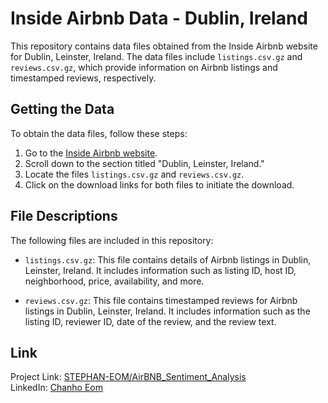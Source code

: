 # Inside Airbnb Data - Dublin, Ireland

This repository contains data files obtained from the Inside Airbnb website for Dublin, Leinster, Ireland. The data files include `listings.csv.gz` and `reviews.csv.gz`, which provide information on Airbnb listings and timestamped reviews, respectively.

## Getting the Data

To obtain the data files, follow these steps:

1. Go to the [Inside Airbnb website](http://insideairbnb.com/get-the-data/).
2. Scroll down to the section titled "Dublin, Leinster, Ireland."
3. Locate the files `listings.csv.gz` and `reviews.csv.gz`.
4. Click on the download links for both files to initiate the download.

## File Descriptions

The following files are included in this repository:

- `listings.csv.gz`: This file contains details of Airbnb listings in Dublin, Leinster, Ireland. It includes information such as listing ID, host ID, neighborhood, price, availability, and more.

- `reviews.csv.gz`: This file contains timestamped reviews for Airbnb listings in Dublin, Leinster, Ireland. It includes information such as the listing ID, reviewer ID, date of the review, and the review text.

## Link
Project Link: [STEPHAN-EOM/AirBNB_Sentiment_Analysis](https://github.com/STEPHAN-EOM/AirBNB_Sentiment_Analysis)  
LinkedIn: [Chanho Eom](https://www.linkedin.com/in/chanhoeom/)
